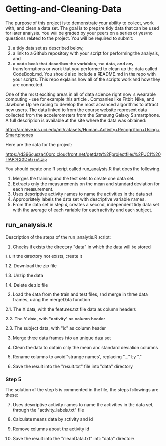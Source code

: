 # Getting-and-Cleaning-Data

The purpose of this project is to demonstrate your ability to collect, work with, and clean a data set. The goal is to prepare tidy data that can be used for later analysis. You will be graded by your peers on a series of yes/no questions related to the project. You will be required to submit: 

1. a tidy data set as described below, 
2. a link to a Github repository with your script for performing the analysis, and 
3. a code book that describes the variables, the data, and any transformations or work that you performed to clean up the data called CodeBook.md. You should also include a README.md in the repo with your scripts. This repo explains how all of the scripts work and how they are connected.  

One of the most exciting areas in all of data science right now is wearable computing - see for example this article . Companies like Fitbit, Nike, and Jawbone Up are racing to develop the most advanced algorithms to attract new users. The data linked to from the course website represent data collected from the accelerometers from the Samsung Galaxy S smartphone. A full description is available at the site where the data was obtained: 

http://archive.ics.uci.edu/ml/datasets/Human+Activity+Recognition+Using+Smartphones 

Here are the data for the project: 

https://d396qusza40orc.cloudfront.net/getdata%2Fprojectfiles%2FUCI%20HAR%20Dataset.zip 

You should create one R script called run_analysis.R that does the following. 

1. Merges the training and the test sets to create one data set.
2. Extracts only the measurements on the mean and standard deviation for each measurement. 
3. Uses descriptive activity names to name the activities in the data set
4. Appropriately labels the data set with descriptive variable names. 
5. From the data set in step 4, creates a second, independent tidy data set with the average of each variable for each activity and each subject.

## run_analysis.R

Description of the steps of the run_analytis.R script:

1. Checks if exists the directory "data" in which the data will be stored

  1.1. If the directory not exists, create it

  1.2. Download the zip file

  1.3. Unzip the data

  1.4. Delete de zip file

2. Load the data from the train and test files, and merge in three data frames, using the mergeData function

  2.1. The X data, with the features.txt file data as column headers

  2.2. The Y data, with "activity" as column header

  2.3. The subject data, with "id" as column header

3. Merge three data frames into an unique data set

4. Clean the data to obtain only the mean and standard deviation columns

5. Rename columns to avoid "strange names", replacing "..." by "."

6. Save the result into the "result.txt" file into "data" directory

### Step 5

The solution of the step 5 is commented in the file, the steps followings are these:

7. Uses descriptive activity names to name the activities in the data set, through the "activity_labels.txt" file

8. Calculate means data by activity and id

9. Remove columns about the activity id

10. Save the result into the "meanData.txt" into "data" directory

